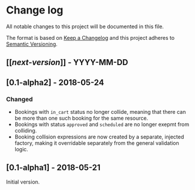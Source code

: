 # Change log
All notable changes to this project will be documented in this file.

The format is based on [Keep a Changelog](http://keepachangelog.com/)
and this project adheres to [Semantic Versioning](http://semver.org/).

## [[*next-version*]] - YYYY-MM-DD

## [0.1-alpha2] - 2018-05-24
### Changed
- Bookings with `in_cart` status no longer collide, meaning that there can be more than one such booking for the same resource.
- Bookings with status `approved` and `scheduled` are no longer exepmt from colliding.
- Booking collision expressions are now created by a separate, injected factory, making it overridable separately from the general validation logic.

## [0.1-alpha1] - 2018-05-21
Initial version.
